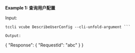 **Example 1: 查询用户配置**



Input: 

```
tccli vcube DescribeUserConfig --cli-unfold-argument ```

Output: 
```
{
    "Response": {
        "RequestId": "abc"
    }
}
```

